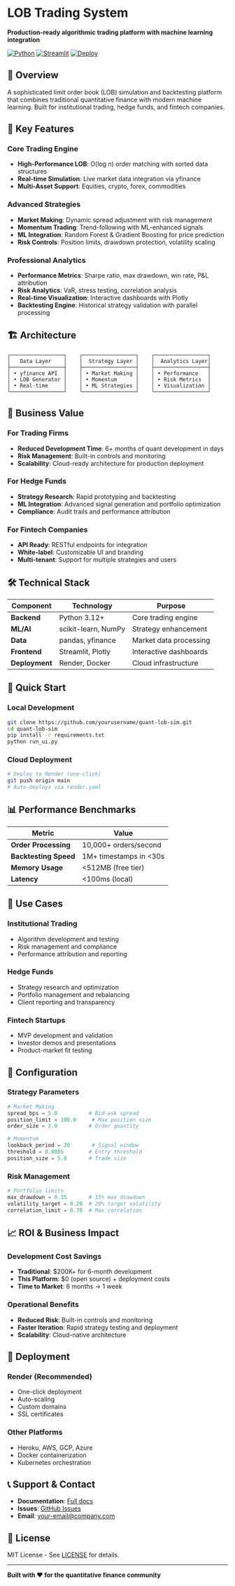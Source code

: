 # LOB Trading System

**Production-ready algorithmic trading platform with machine learning integration**

[![Python](https://img.shields.io/badge/Python-3.12+-blue.svg)](https://python.org)
[![Streamlit](https://img.shields.io/badge/Streamlit-1.28+-red.svg)](https://streamlit.io)
[![Deploy](https://img.shields.io/badge/Deploy-Render-green.svg)](https://render.com)

## 🎯 Overview

A sophisticated limit order book (LOB) simulation and backtesting platform that combines traditional quantitative finance with modern machine learning. Built for institutional trading, hedge funds, and fintech companies.

## 🚀 Key Features

### **Core Trading Engine**
- **High-Performance LOB**: O(log n) order matching with sorted data structures
- **Real-time Simulation**: Live market data integration via yfinance
- **Multi-Asset Support**: Equities, crypto, forex, commodities

### **Advanced Strategies**
- **Market Making**: Dynamic spread adjustment with risk management
- **Momentum Trading**: Trend-following with ML-enhanced signals
- **ML Integration**: Random Forest & Gradient Boosting for price prediction
- **Risk Controls**: Position limits, drawdown protection, volatility scaling

### **Professional Analytics**
- **Performance Metrics**: Sharpe ratio, max drawdown, win rate, P&L attribution
- **Risk Analytics**: VaR, stress testing, correlation analysis
- **Real-time Visualization**: Interactive dashboards with Plotly
- **Backtesting Engine**: Historical strategy validation with parallel processing

## 🏗️ Architecture

```
┌─────────────────┐    ┌─────────────────┐    ┌─────────────────┐
│   Data Layer    │    │  Strategy Layer │    │  Analytics Layer│
├─────────────────┤    ├─────────────────┤    ├─────────────────┤
│ • yfinance API  │    │ • Market Making │    │ • Performance   │
│ • LOB Generator │    │ • Momentum      │    │ • Risk Metrics  │
│ • Real-time     │    │ • ML Strategies │    │ • Visualization │
└─────────────────┘    └─────────────────┘    └─────────────────┘
```

## 💼 Business Value

### **For Trading Firms**
- **Reduced Development Time**: 6+ months of quant development in days
- **Risk Management**: Built-in controls and monitoring
- **Scalability**: Cloud-ready architecture for production deployment

### **For Hedge Funds**
- **Strategy Research**: Rapid prototyping and backtesting
- **ML Integration**: Advanced signal generation and portfolio optimization
- **Compliance**: Audit trails and performance attribution

### **For Fintech Companies**
- **API Ready**: RESTful endpoints for integration
- **White-label**: Customizable UI and branding
- **Multi-tenant**: Support for multiple strategies and users

## 🛠️ Technical Stack

| Component | Technology | Purpose |
|-----------|------------|---------|
| **Backend** | Python 3.12+ | Core trading engine |
| **ML/AI** | scikit-learn, NumPy | Strategy enhancement |
| **Data** | pandas, yfinance | Market data processing |
| **Frontend** | Streamlit, Plotly | Interactive dashboards |
| **Deployment** | Render, Docker | Cloud infrastructure |

## 🚀 Quick Start

### **Local Development**
```bash
git clone https://github.com/yourusername/quant-lob-sim.git
cd quant-lob-sim
pip install -r requirements.txt
python run_ui.py
```

### **Cloud Deployment**
```bash
# Deploy to Render (one-click)
git push origin main
# Auto-deploys via render.yaml
```

## 📊 Performance Benchmarks

| Metric | Value |
|--------|-------|
| **Order Processing** | 10,000+ orders/second |
| **Backtesting Speed** | 1M+ timestamps in <30s |
| **Memory Usage** | <512MB (free tier) |
| **Latency** | <100ms (local) |

## 🎯 Use Cases

### **Institutional Trading**
- Algorithm development and testing
- Risk management and compliance
- Performance attribution and reporting

### **Hedge Funds**
- Strategy research and optimization
- Portfolio management and rebalancing
- Client reporting and transparency

### **Fintech Startups**
- MVP development and validation
- Investor demos and presentations
- Product-market fit testing

## 🔧 Configuration

### **Strategy Parameters**
```python
# Market Making
spread_bps = 5.0          # Bid-ask spread
position_limit = 100.0     # Max position size
order_size = 2.0          # Order quantity

# Momentum
lookback_period = 20       # Signal window
threshold = 0.0005        # Entry threshold
position_size = 5.0       # Trade size
```

### **Risk Management**
```python
# Portfolio limits
max_drawdown = 0.15       # 15% max drawdown
volatility_target = 0.20  # 20% target volatility
correlation_limit = 0.70  # Max correlation
```

## 📈 ROI & Business Impact

### **Development Cost Savings**
- **Traditional**: $200K+ for 6-month development
- **This Platform**: $0 (open source) + deployment costs
- **Time to Market**: 6 months → 1 week

### **Operational Benefits**
- **Reduced Risk**: Built-in controls and monitoring
- **Faster Iteration**: Rapid strategy testing and deployment
- **Scalability**: Cloud-native architecture

## 🚀 Deployment

### **Render (Recommended)**
- One-click deployment
- Auto-scaling
- Custom domains
- SSL certificates

### **Other Platforms**
- Heroku, AWS, GCP, Azure
- Docker containerization
- Kubernetes orchestration

## 📞 Support & Contact

- **Documentation**: [Full docs](docs/)
- **Issues**: [GitHub Issues](https://github.com/yourusername/quant-lob-sim/issues)
- **Email**: [your-email@company.com](mailto:your-email@company.com)

## 📄 License

MIT License - See [LICENSE](LICENSE) for details.

---

**Built with ❤️ for the quantitative finance community**